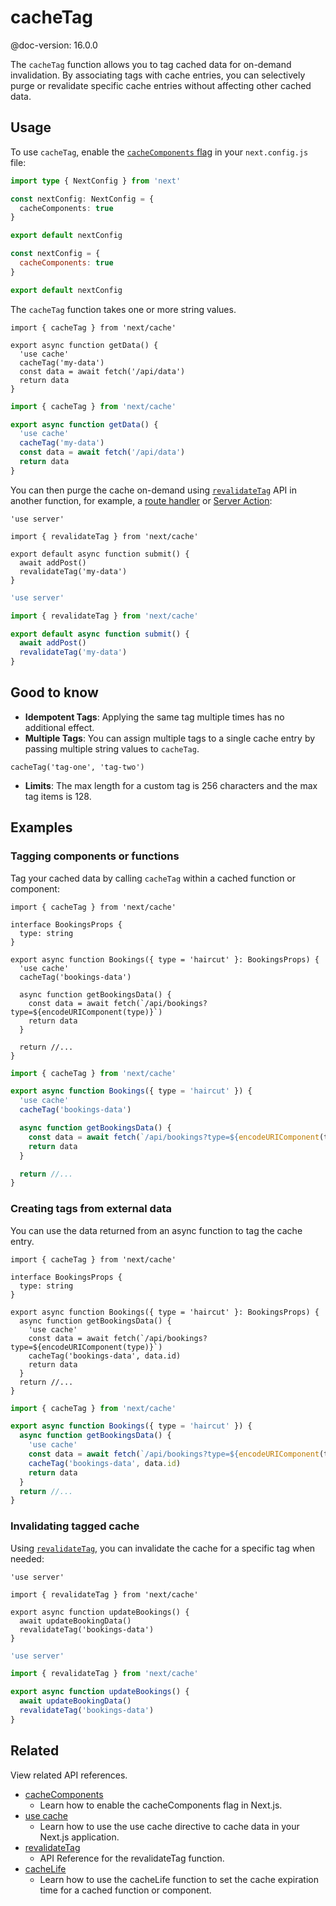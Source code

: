 # cacheTag

@doc-version: 16.0.0

The `cacheTag` function allows you to tag cached data for on-demand
invalidation. By associating tags with cache entries, you can selectively purge
or revalidate specific cache entries without affecting other cached data.

## Usage

To use `cacheTag`, enable the
[`cacheComponents` flag](/docs/app/api-reference/config/next-config-js/cacheComponents.md)
in your `next.config.js` file:

```ts filename="next.config.ts" switcher
import type { NextConfig } from 'next'

const nextConfig: NextConfig = {
  cacheComponents: true
}

export default nextConfig
```

```js filename="next.config.js" switcher
const nextConfig = {
  cacheComponents: true
}

export default nextConfig
```

The `cacheTag` function takes one or more string values.

```tsx filename="app/data.ts" switcher
import { cacheTag } from 'next/cache'

export async function getData() {
  'use cache'
  cacheTag('my-data')
  const data = await fetch('/api/data')
  return data
}
```

```jsx filename="app/data.js" switcher
import { cacheTag } from 'next/cache'

export async function getData() {
  'use cache'
  cacheTag('my-data')
  const data = await fetch('/api/data')
  return data
}
```

You can then purge the cache on-demand using
[`revalidateTag`](/docs/app/api-reference/functions/revalidateTag.md) API in
another function, for example, a
[route handler](/docs/app/api-reference/file-conventions/route.md) or
[Server Action](/docs/app/getting-started/updating-data.md):

```tsx filename="app/action.ts" switcher
'use server'

import { revalidateTag } from 'next/cache'

export default async function submit() {
  await addPost()
  revalidateTag('my-data')
}
```

```jsx filename="app/action.js" switcher
'use server'

import { revalidateTag } from 'next/cache'

export default async function submit() {
  await addPost()
  revalidateTag('my-data')
}
```

## Good to know

- **Idempotent Tags**: Applying the same tag multiple times has no additional
  effect.
- **Multiple Tags**: You can assign multiple tags to a single cache entry by
  passing multiple string values to `cacheTag`.

```tsx
cacheTag('tag-one', 'tag-two')
```

- **Limits**: The max length for a custom tag is 256 characters and the max tag
  items is 128.

## Examples

### Tagging components or functions

Tag your cached data by calling `cacheTag` within a cached function or
component:

```tsx filename="app/components/bookings.tsx" switcher
import { cacheTag } from 'next/cache'

interface BookingsProps {
  type: string
}

export async function Bookings({ type = 'haircut' }: BookingsProps) {
  'use cache'
  cacheTag('bookings-data')

  async function getBookingsData() {
    const data = await fetch(`/api/bookings?type=${encodeURIComponent(type)}`)
    return data
  }

  return //...
}
```

```jsx filename="app/components/bookings.js" switcher
import { cacheTag } from 'next/cache'

export async function Bookings({ type = 'haircut' }) {
  'use cache'
  cacheTag('bookings-data')

  async function getBookingsData() {
    const data = await fetch(`/api/bookings?type=${encodeURIComponent(type)}`)
    return data
  }

  return //...
}
```

### Creating tags from external data

You can use the data returned from an async function to tag the cache entry.

```tsx filename="app/components/bookings.tsx" switcher
import { cacheTag } from 'next/cache'

interface BookingsProps {
  type: string
}

export async function Bookings({ type = 'haircut' }: BookingsProps) {
  async function getBookingsData() {
    'use cache'
    const data = await fetch(`/api/bookings?type=${encodeURIComponent(type)}`)
    cacheTag('bookings-data', data.id)
    return data
  }
  return //...
}
```

```jsx filename="app/components/bookings.js" switcher
import { cacheTag } from 'next/cache'

export async function Bookings({ type = 'haircut' }) {
  async function getBookingsData() {
    'use cache'
    const data = await fetch(`/api/bookings?type=${encodeURIComponent(type)}`)
    cacheTag('bookings-data', data.id)
    return data
  }
  return //...
}
```

### Invalidating tagged cache

Using [`revalidateTag`](/docs/app/api-reference/functions/revalidateTag.md), you
can invalidate the cache for a specific tag when needed:

```tsx filename="app/actions.ts" switcher
'use server'

import { revalidateTag } from 'next/cache'

export async function updateBookings() {
  await updateBookingData()
  revalidateTag('bookings-data')
}
```

```jsx filename="app/actions.js" switcher
'use server'

import { revalidateTag } from 'next/cache'

export async function updateBookings() {
  await updateBookingData()
  revalidateTag('bookings-data')
}
```

## Related

View related API references.

- [cacheComponents](/docs/app/api-reference/config/next-config-js/cacheComponents.md)
  - Learn how to enable the cacheComponents flag in Next.js.
- [use cache](/docs/app/api-reference/directives/use-cache.md)
  - Learn how to use the use cache directive to cache data in your Next.js
    application.
- [revalidateTag](/docs/app/api-reference/functions/revalidateTag.md)
  - API Reference for the revalidateTag function.
- [cacheLife](/docs/app/api-reference/functions/cacheLife.md)
  - Learn how to use the cacheLife function to set the cache expiration time for
    a cached function or component.
